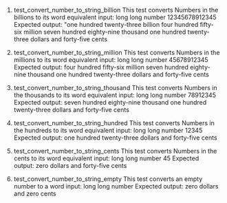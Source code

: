 1. test_convert_number_to_string_billion
        This test converts Numbers in the billions to its word equivalent
    input: long long number 12345678912345
    Expected output: "one hundred twenty-three billion four hundred fifty-six million seven hundred eighty-nine thousand one hundred twenty-three dollars and forty-five cents

2. test_convert_number_to_string_million
        This test converts Numbers in the millions to its word equivalent
    input: long long number 45678912345
    Expected output: four hundred fifty-six million seven hundred eighty-nine thousand one hundred twenty-three dollars and forty-five cents

3. test_convert_number_to_string_thousand
        This test converts Numbers in the thousands to its word equivalent
    input: long long number 78912345
    Expected output: seven hundred eighty-nine thousand one hundred twenty-three dollars and forty-five cents

4. test_convert_number_to_string_hundred
        This test converts Numbers in the hundreds to its word equivalent
    input: long long number 12345
    Expected output: one hundred twenty-three dollars and forty-five cents

5. test_convert_number_to_string_cents
        This test converts Numbers in the cents to its word equivalent
    input: long long number 45
    Expected output: zero dollars and forty-five cents

5. test_convert_number_to_string_empty
        This test converts an empty number to a word
    input: long long number
    Expected output: zero dollars and zero cents
 
